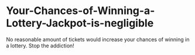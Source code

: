 # Your-Chances-of-Winning-a-Lottery-Jackpot-is-negligible
No reasonable amount of tickets would increase your chances of winning in a lottery. Stop the addiction!
